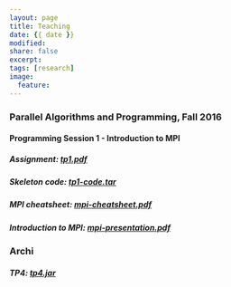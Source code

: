 ```yaml
---
layout: page
title: Teaching
date: {{ date }}
modified:
share: false
excerpt:
tags: [research]
image:
  feature:
---
```


### Parallel Algorithms and Programming, Fall 2016

#### Programming Session 1 - Introduction to MPI

##### Assignment: <a href="appd-fall-2016/tp1/tp1.pdf" class="textlink" target="_blank">tp1.pdf</a>

##### Skeleton code: <a href="appd-fall-2016/tp1/tp1-code.tar" class="textlink">tp1-code.tar</a>

##### MPI cheatsheet: <a href="appd-fall-2016/tp1/mpi-cheatsheet.pdf" class="textlink" target="_blank">mpi-cheatsheet.pdf</a>

##### Introduction to MPI: <a href="appd-fall-2016/tp1/mpi-presentation.pdf" class="textlink" target="_blank">mpi-presentation.pdf</a>


### Archi

##### TP4: <a href="archi-fall-2016/tp4.jar" class="textlink" target="_blank">tp4.jar</a>

